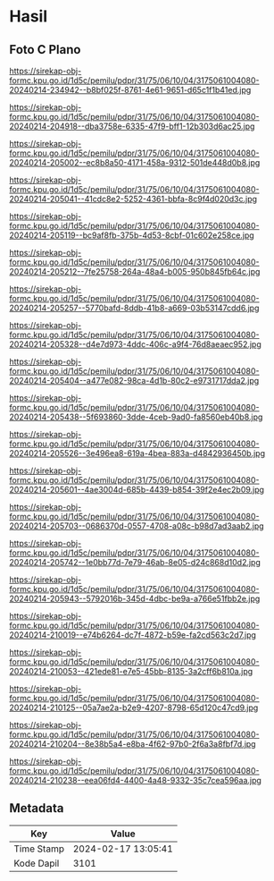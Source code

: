# Hasil

## Foto C Plano

https://sirekap-obj-formc.kpu.go.id/1d5c/pemilu/pdpr/31/75/06/10/04/3175061004080-20240214-234942--b8bf025f-8761-4e61-9651-d65c1f1b41ed.jpg

https://sirekap-obj-formc.kpu.go.id/1d5c/pemilu/pdpr/31/75/06/10/04/3175061004080-20240214-204918--dba3758e-6335-47f9-bff1-12b303d6ac25.jpg

https://sirekap-obj-formc.kpu.go.id/1d5c/pemilu/pdpr/31/75/06/10/04/3175061004080-20240214-205002--ec8b8a50-4171-458a-9312-501de448d0b8.jpg

https://sirekap-obj-formc.kpu.go.id/1d5c/pemilu/pdpr/31/75/06/10/04/3175061004080-20240214-205041--41cdc8e2-5252-4361-bbfa-8c9f4d020d3c.jpg

https://sirekap-obj-formc.kpu.go.id/1d5c/pemilu/pdpr/31/75/06/10/04/3175061004080-20240214-205119--bc9af8fb-375b-4d53-8cbf-01c602e258ce.jpg

https://sirekap-obj-formc.kpu.go.id/1d5c/pemilu/pdpr/31/75/06/10/04/3175061004080-20240214-205212--7fe25758-264a-48a4-b005-950b845fb64c.jpg

https://sirekap-obj-formc.kpu.go.id/1d5c/pemilu/pdpr/31/75/06/10/04/3175061004080-20240214-205257--5770bafd-8ddb-41b8-a669-03b53147cdd6.jpg

https://sirekap-obj-formc.kpu.go.id/1d5c/pemilu/pdpr/31/75/06/10/04/3175061004080-20240214-205328--d4e7d973-4ddc-406c-a9f4-76d8aeaec952.jpg

https://sirekap-obj-formc.kpu.go.id/1d5c/pemilu/pdpr/31/75/06/10/04/3175061004080-20240214-205404--a477e082-98ca-4d1b-80c2-e9731717dda2.jpg

https://sirekap-obj-formc.kpu.go.id/1d5c/pemilu/pdpr/31/75/06/10/04/3175061004080-20240214-205438--5f693860-3dde-4ceb-9ad0-fa8560eb40b8.jpg

https://sirekap-obj-formc.kpu.go.id/1d5c/pemilu/pdpr/31/75/06/10/04/3175061004080-20240214-205526--3e496ea8-619a-4bea-883a-d4842936450b.jpg

https://sirekap-obj-formc.kpu.go.id/1d5c/pemilu/pdpr/31/75/06/10/04/3175061004080-20240214-205601--4ae3004d-685b-4439-b854-39f2e4ec2b09.jpg

https://sirekap-obj-formc.kpu.go.id/1d5c/pemilu/pdpr/31/75/06/10/04/3175061004080-20240214-205703--0686370d-0557-4708-a08c-b98d7ad3aab2.jpg

https://sirekap-obj-formc.kpu.go.id/1d5c/pemilu/pdpr/31/75/06/10/04/3175061004080-20240214-205742--1e0bb77d-7e79-46ab-8e05-d24c868d10d2.jpg

https://sirekap-obj-formc.kpu.go.id/1d5c/pemilu/pdpr/31/75/06/10/04/3175061004080-20240214-205943--5792016b-345d-4dbc-be9a-a766e51fbb2e.jpg

https://sirekap-obj-formc.kpu.go.id/1d5c/pemilu/pdpr/31/75/06/10/04/3175061004080-20240214-210019--e74b6264-dc7f-4872-b59e-fa2cd563c2d7.jpg

https://sirekap-obj-formc.kpu.go.id/1d5c/pemilu/pdpr/31/75/06/10/04/3175061004080-20240214-210053--421ede81-e7e5-45bb-8135-3a2cff6b810a.jpg

https://sirekap-obj-formc.kpu.go.id/1d5c/pemilu/pdpr/31/75/06/10/04/3175061004080-20240214-210125--05a7ae2a-b2e9-4207-8798-65d120c47cd9.jpg

https://sirekap-obj-formc.kpu.go.id/1d5c/pemilu/pdpr/31/75/06/10/04/3175061004080-20240214-210204--8e38b5a4-e8ba-4f62-97b0-2f6a3a8fbf7d.jpg

https://sirekap-obj-formc.kpu.go.id/1d5c/pemilu/pdpr/31/75/06/10/04/3175061004080-20240214-210238--eea06fd4-4400-4a48-9332-35c7cea596aa.jpg


## Metadata

| Key        | Value               |
| ---------- | ------------------- |
| Time Stamp | 2024-02-17 13:05:41 |
| Kode Dapil | 3101                |




